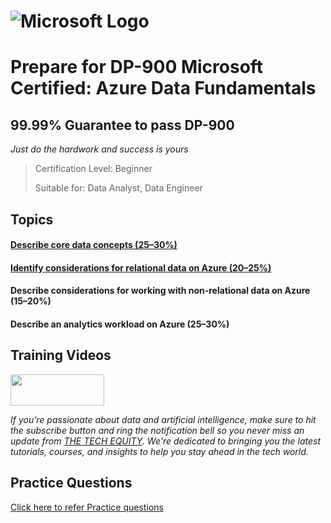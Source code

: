 # ![Microsoft Logo](https://github.com/contact-skr07/dp-900/assets/169388680/bd31727d-6399-47ca-9259-0ef795a4dbb5) 

# Prepare for DP-900 Microsoft Certified: Azure Data Fundamentals

## 99.99% Guarantee to pass DP-900
_Just do the hardwork and success is yours_

> Certification Level: Beginner
>
> Suitable for: Data Analyst, Data Engineer

## Topics

#### [Describe core data concepts (25–30%)](https://github.com/iam-skr/dp-900/blob/main/DP-900%20Azure%20Data%20fundamentals%20-%20Part%201-2.pdf)

#### [Identify considerations for relational data on Azure (20–25%)](https://github.com/iam-skr/dp-900/blob/main/DP-900%20Azure%20Data%20fundamentals%20-%20Part%201-2.pdf)

#### Describe considerations for working with non-relational data on Azure (15–20%)

#### Describe an analytics workload on Azure (25–30%)

## Training Videos

<img src="https://github.com/contact-skr07/dp-900/assets/169388680/e88d9971-1cef-4e8a-8423-3ad7639cde42" width="150" height="50">

_If you’re passionate about data and artificial intelligence, make sure to hit the subscribe button and ring the notification bell so you never miss an update from [THE TECH EQUITY](https://www.youtube.com/@THETECHEQUITY). We're dedicated to bringing you the latest tutorials, courses, and insights to help you stay ahead in the tech world._

## Practice Questions

 [Click here to refer Practice questions](https://github.com/contact-skr07/dp-900/blob/368bb93d4228929f4f1779df814b3fa9dd4c79ed/Practice%20Questions/Readme.md)
